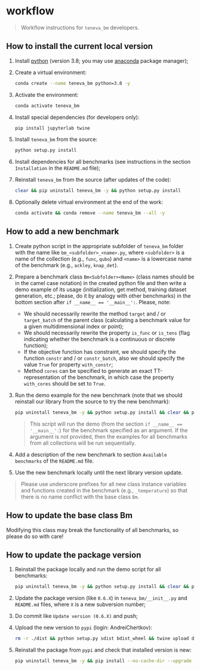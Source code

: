 # workflow

> Workflow instructions for `teneva_bm` developers.


## How to install the current local version

1. Install [python](https://www.python.org) (version 3.8; you may use [anaconda](https://www.anaconda.com) package manager);

2. Create a virtual environment:
    ```bash
    conda create --name teneva_bm python=3.8 -y
    ```

3. Activate the environment:
    ```bash
    conda activate teneva_bm
    ```

4. Install special dependencies (for developers only):
    ```bash
    pip install jupyterlab twine
    ```

5. Install `teneva_bm` from the source:
    ```bash
    python setup.py install
    ```

6. Install dependencies for all benchmarks (see instructions in the section `Installation` in the `README.md` file);

7. Reinstall `teneva_bm` from the source (after updates of the code):
    ```bash
    clear && pip uninstall teneva_bm -y && python setup.py install
    ```

8. Optionally delete virtual environment at the end of the work:
    ```bash
    conda activate && conda remove --name teneva_bm --all -y
    ```


## How to add a new benchmark

1. Create python script in the appropriate subfolder of `teneva_bm` folder with the name like `bm_<subfolder>_<name>.py`, where `<subfolder>` is a name of the collection (e.g., `func`, `qubo`) and `<name>` is a lowercase name of the benchmark (e.g., `ackley`, `knap_det`).

2. Prepare a benchmark class `Bm<Subfolder><Name>` (class names should be in the camel case notation) in the created python file and then write a demo example of its usage (initialization, get method, training dataset generation, etc.; please, do it by analogy with other benchmarks) in the bottom section after `if __name__ == '__main__':`. Please, note:
    - We should necessarily rewrite the method `target` and / or `target_batch` of the parent class (calculating a benchmark value for a given multidimensional index or point);
    - We should necessarily rewrite the property `is_func` or `is_tens` (flag indicating whether the benchmark is a continuous or discrete function);
    - If the objective function has constraint, we should specify the function `constr` and / or `constr_batch`, also we should specify the value `True` for property `with_constr`;
    - Method `cores` can be specified to generate an exact TT-representation of the benchmark, in which case the property `with_cores` should be set to `True`.

3. Run the demo example for the new benchmark (note that we should reinstall our library from the source to try the new benchmark):
    ```bash
    pip uninstall teneva_bm -y && python setup.py install && clear && python demo.py bm_<subfolder>_<name>
    ```
    > This script will run the demo (from the section `if __name__ == '__main__':`) for the benchmark specified as an argument. If the argument is not provided, then the examples for all benchmarks from all collections will be run sequentially.

4. Add a description of the new benchmark to section `Available benchmarks`  of the `README.md` file.

5. Use the new benchmark locally until the next library version update.

> Please use underscore prefixes for all new class instance variables and functions created in the benchmark (e.g., `_temperature`) so that there is no name conflict with the base class `Bm`.


## How to update the base class Bm

Modifying this class may break the functionality of all benchmarks, so please do so with care!


## How to update the package version

1. Reinstall the package locally and run the demo script for all benchmarks:
    ```bash
    pip uninstall teneva_bm -y && python setup.py install && clear && python demo.py
    ```

2. Update the package version (like `0.6.X`) in `teneva_bm/__init__.py` and `README.md` files, where `X` is a new subversion number;

3. Do commit like `Update version (0.6.X)` and push;

4. Upload the new version to `pypi` (login: AndreiChertkov):
    ```bash
    rm -r ./dist && python setup.py sdist bdist_wheel && twine upload dist/*
    ```

5. Reinstall the package from `pypi` and check that installed version is new:
    ```bash
    pip uninstall teneva_bm -y && pip install --no-cache-dir --upgrade teneva_bm
    ```
